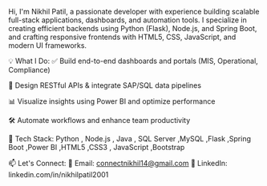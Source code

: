 Hi, I'm Nikhil Patil, a passionate developer with experience building scalable full-stack applications, dashboards, and automation tools. I specialize in creating efficient backends using Python (Flask), Node.js, and Spring Boot, and crafting responsive frontends with HTML5, CSS, JavaScript, and modern UI frameworks.

💡 What I Do:
✅ Build end-to-end dashboards and portals (MIS, Operational, Compliance)

🧠 Design RESTful APIs & integrate SAP/SQL data pipelines

📊 Visualize insights using Power BI and optimize performance

🛠 Automate workflows and enhance team productivity

🧰 Tech Stack:
Python , Node.js , Java , SQL Server ,MySQL ,Flask ,Spring Boot ,Power BI ,HTML5 ,CSS3 , JavaScript  ,Bootstrap


📫 Let's Connect:
📧 Email: connectnikhil14@gmail.com
🔗 LinkedIn: linkedin.com/in/nikhilpatil2001
